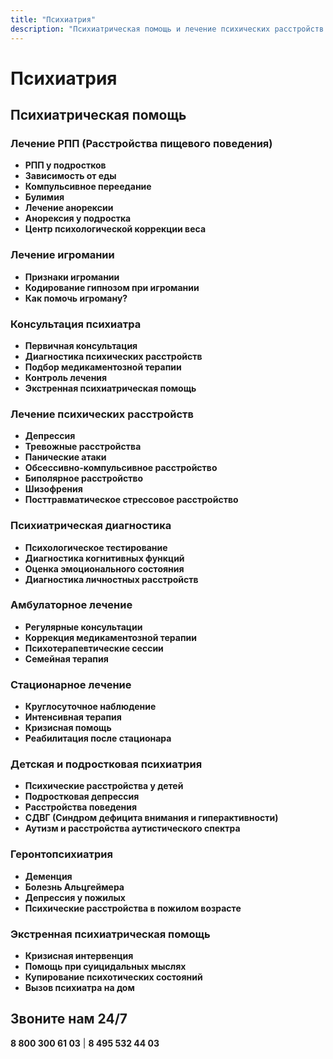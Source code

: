 ```yaml
---
title: "Психиатрия"
description: "Психиатрическая помощь и лечение психических расстройств. Анонимно и профессионально."
---
```


# Психиатрия

## Психиатрическая помощь

### Лечение РПП (Расстройства пищевого поведения)
- **РПП у подростков**
- **Зависимость от еды**
- **Компульсивное переедание**
- **Булимия**
- **Лечение анорексии**
- **Анорексия у подростка**
- **Центр психологической коррекции веса**

### Лечение игромании
- **Признаки игромании**
- **Кодирование гипнозом при игромании**
- **Как помочь игроману?**

### Консультация психиатра
- **Первичная консультация**
- **Диагностика психических расстройств**
- **Подбор медикаментозной терапии**
- **Контроль лечения**
- **Экстренная психиатрическая помощь**

### Лечение психических расстройств
- **Депрессия**
- **Тревожные расстройства**
- **Панические атаки**
- **Обсессивно-компульсивное расстройство**
- **Биполярное расстройство**
- **Шизофрения**
- **Посттравматическое стрессовое расстройство**

### Психиатрическая диагностика
- **Психологическое тестирование**
- **Диагностика когнитивных функций**
- **Оценка эмоционального состояния**
- **Диагностика личностных расстройств**

### Амбулаторное лечение
- **Регулярные консультации**
- **Коррекция медикаментозной терапии**
- **Психотерапевтические сессии**
- **Семейная терапия**

### Стационарное лечение
- **Круглосуточное наблюдение**
- **Интенсивная терапия**
- **Кризисная помощь**
- **Реабилитация после стационара**

### Детская и подростковая психиатрия
- **Психические расстройства у детей**
- **Подростковая депрессия**
- **Расстройства поведения**
- **СДВГ (Синдром дефицита внимания и гиперактивности)**
- **Аутизм и расстройства аутистического спектра**

### Геронтопсихиатрия
- **Деменция**
- **Болезнь Альцгеймера**
- **Депрессия у пожилых**
- **Психические расстройства в пожилом возрасте**

### Экстренная психиатрическая помощь
- **Кризисная интервенция**
- **Помощь при суицидальных мыслях**
- **Купирование психотических состояний**
- **Вызов психиатра на дом**

## Звоните нам 24/7
**8 800 300 61 03** | **8 495 532 44 03**
